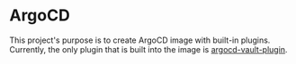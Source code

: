 # ArgoCD
This project's purpose is to create ArgoCD image with built-in plugins.<br>
Currently, the only plugin that is built into the image is [argocd-vault-plugin](https://github.com/argoproj-labs/argocd-vault-plugin).
